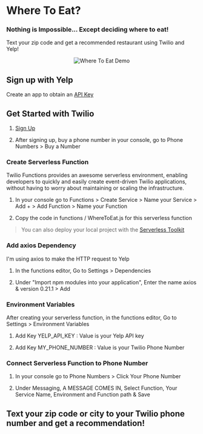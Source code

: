 # Where To Eat?

### Nothing is Impossible... Except deciding where to eat! <br>

Text your zip code and get a recommended restaurant using Twilio and Yelp!

<div align="center">
<img src="assets/wheretoeat.gif" alt="Where To Eat Demo">
</div>

## Sign up with Yelp

Create an app to obtain an [API Key](https://www.yelp.com/developers)

## Get Started with Twilio

1. [Sign Up](https://www.twilio.com/try-twilio)

2. After signing up, buy a phone number in your console, go to Phone Numbers > Buy a Number

### Create Serverless Function

Twilio Functions provides an awesome serverless environment, enabling developers to quickly and easily create event-driven Twilio applications, without having to worry about maintaining or scaling the infrastructure.

1. In your console go to Functions > Create Service > Name your Service > Add + > Add Function > Name your Function <br>

2. Copy the code in functions / WhereToEat.js for this serverless function

> You can also deploy your local project with the [Serverless Toolkit](https://www.twilio.com/docs/labs/serverless-toolkit/deploying)

### Add axios Dependency

I'm using axios to make the HTTP request to Yelp

1. In the functions editor, Go to Settings > Dependencies

2. Under "Import npm modules into your application", Enter the name axios & version 0.21.1 > Add

### Environment Variables

After creating your serverless function, in the functions editor, Go to Settings > Environment Variables

1. Add Key YELP_API_KEY : Value is your Yelp API key

2. Add Key MY_PHONE_NUMBER : Value is your Twilio Phone Number

### Connect Serverless Function to Phone Number

1. In your console go to Phone Numbers > Click Your Phone Number

2. Under Messaging, A MESSAGE COMES IN, Select Function, Your Service Name, Environment and Function path & Save

## Text your zip code or city to your Twilio phone number and get a recommendation!
